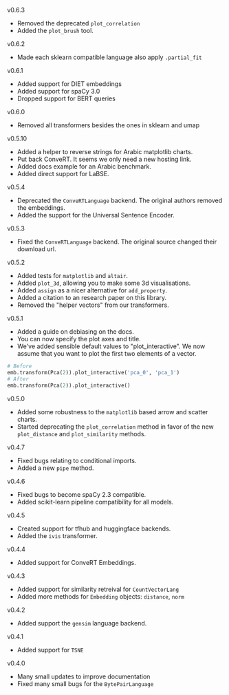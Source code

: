 v0.6.3

- Removed the deprecated `plot_correlation`
- Added the `plot_brush` tool.

v0.6.2

- Made each sklearn compatible language also apply `.partial_fit`

v0.6.1

- Added support for DIET embeddings
- Added support for spaCy 3.0
- Dropped support for BERT queries

v0.6.0

- Removed all transformers besides the ones in sklearn and umap

v0.5.10

- Added a helper to reverse strings for Arabic matplotlib charts.
- Put back ConveRT. It seems we only need a new hosting link.
- Added docs example for an Arabic benchmark.
- Added direct support for LaBSE.

v0.5.4

- Deprecated the `ConveRTLanguage` backend. The original authors removed the embeddings.
- Added the support for the Universal Sentence Encoder.

v0.5.3

- Fixed the `ConveRTLanguage` backend. The original source changed their download url.

v0.5.2

- Added tests for `matplotlib` and `altair`.
- Added `plot_3d`, allowing you to make some 3d visualisations.
- Added `assign` as a nicer alternative for `add_property`.
- Added a citation to an research paper on this library.
- Removed the "helper vectors" from our transformers.

v0.5.1

- Added a guide on debiasing on the docs.
- You can now specify the plot axes and title.
- We've added sensible default values to "plot_interactive".
We now assume that you want to plot the first two elements of a vector.

```python
# Before
emb.transform(Pca(2)).plot_interactive('pca_0', 'pca_1')
# After
emb.transform(Pca(2)).plot_interactive()
```

v0.5.0

- Added some robustness to the `matplotlib` based arrow and scatter charts.
- Started deprecating the `plot_correlation` method in favor
of the new `plot_distance` and `plot_similarity` methods.

v0.4.7

- Fixed bugs relating to conditional imports.
- Added a new `pipe` method.

v0.4.6

- Fixed bugs to become spaCy 2.3 compatible.
- Added scikit-learn pipeline compatibility for all models.

v0.4.5

- Created support for tfhub and huggingface backends.
- Added the `ivis` transformer.

v0.4.4

- Added support for ConveRT Embeddings.

v0.4.3

- Added support for similarity retreival for `CountVectorLang`
- Added more methods for `Embedding` objects: `distance`, `norm`

v0.4.2

- Added support the `gensim` language backend.

v0.4.1

- Added support for `TSNE`

v0.4.0

- Many small updates to improve documentation
- Fixed many small bugs for the `BytePairLanguage`






